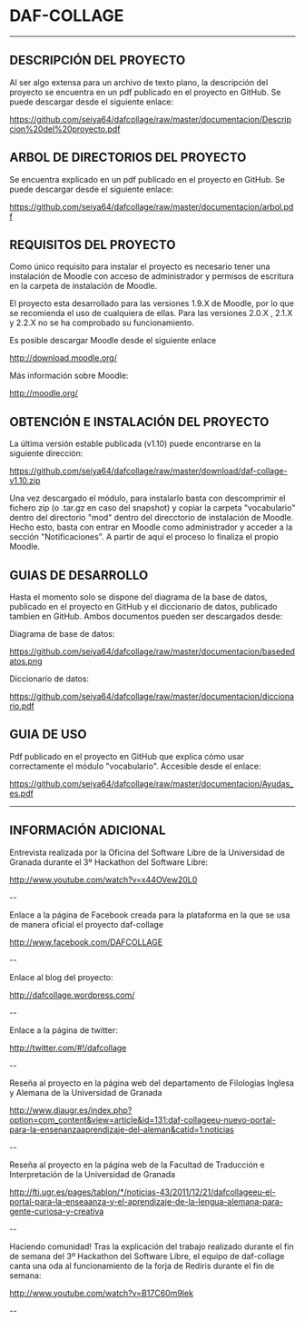 DAF-COLLAGE
===========

----------------------------------------------------------------------------------------------------------------

DESCRIPCIÓN DEL PROYECTO
--
Al ser algo extensa para un archivo de texto plano, la descripción del proyecto se encuentra en un pdf publicado
en el proyecto en GitHub. 
Se puede descargar desde el siguiente enlace:

https://github.com/seiya64/dafcollage/raw/master/documentacion/Descripcion%20del%20proyecto.pdf


ARBOL DE DIRECTORIOS DEL PROYECTO
--
Se encuentra explicado en un pdf publicado en el proyecto en GitHub.
Se puede descargar desde el siguiente enlace:

https://github.com/seiya64/dafcollage/raw/master/documentacion/arbol.pdf


REQUISITOS DEL PROYECTO
--
Como único requisito para instalar el proyecto es necesario tener una instalación de Moodle con acceso de
administrador y permisos de escritura en la carpeta de instalación de Moodle.

El proyecto esta desarrollado para las versiones 1.9.X de Moodle, por lo que se recomienda el uso de cualquiera
de ellas. Para las versiones 2.0.X , 2.1.X y 2.2.X no se ha comprobado su funcionamiento.

Es posible descargar Moodle desde el siguiente enlace

http://download.moodle.org/

Más información sobre Moodle:

http://moodle.org/


OBTENCIÓN E INSTALACIÓN DEL PROYECTO
--
La última versión estable publicada (v1.10) puede encontrarse en la siguiente dirección:

https://github.com/seiya64/dafcollage/raw/master/download/daf-collage-v1.10.zip

Una vez descargado el módulo, para instalarlo basta con descomprimir el fichero zip 
(o .tar.gz en caso del snapshot) y copiar la carpeta "vocabulario" dentro del directorio "mod" dentro del
direcctorio de instalación de Moodle.
Hecho esto, basta con entrar en Moodle como administrador y acceder a la sección "Notificaciones". A partir 
de aquí el proceso lo finaliza el propio Moodle.


GUIAS DE DESARROLLO
--
Hasta el momento solo se dispone del diagrama de la base de datos, publicado en el proyecto en GitHub y el diccionario
de datos, publicado tambien en GitHub.
Ambos documentos pueden ser descargados desde:

Diagrama de base de datos:

https://github.com/seiya64/dafcollage/raw/master/documentacion/basededatos.png

Diccionario de datos:

https://github.com/seiya64/dafcollage/raw/master/documentacion/diccionario.pdf


GUIA DE USO
--
Pdf publicado en el proyecto en GitHub que explica cómo usar correctamente el módulo "vocabulario".
Accesible desde el enlace:

https://github.com/seiya64/dafcollage/raw/master/documentacion/Ayudas_es.pdf



----------------------------------------------------------------------------------------------------------------



INFORMACIÓN ADICIONAL
--
Entrevista realizada por la Oficina del Software Libre de la Universidad de Granada durante 
el 3º Hackathon del Software Libre:

http://www.youtube.com/watch?v=x44OVew20L0


--


Enlace a la página de Facebook creada para la plataforma en la que se usa de manera oficial el proyecto daf-collage

http://www.facebook.com/DAFCOLLAGE


--


Enlace al blog del proyecto:

http://dafcollage.wordpress.com/


--


Enlace a la página de twitter:

http://twitter.com/#!/dafcollage


--


Reseña al proyecto en la página web del departamento de Filologías Inglesa y Alemana de la Universidad de Granada

http://www.diaugr.es/index.php?option=com_content&view=article&id=131:daf-collageeu-nuevo-portal-para-la-ensenanzaaprendizaje-del-aleman&catid=1:noticias


--


Reseña al proyecto en la página web de la Facultad de Traducción e Interpretación de la Universidad de Granada

http://fti.ugr.es/pages/tablon/*/noticias-43/2011/12/21/dafcollageeu-el-portal-para-la-enseaanza-y-el-aprendizaje-de-la-lengua-alemana-para-gente-curiosa-y-creativa


--


Haciendo comunidad! Tras la explicación del trabajo realizado durante el fin de semana del 
3º Hackathon del Software Libre, el equipo de daf-collage canta una oda al funcionamiento de la forja
de Rediris durante el fin de semana:

http://www.youtube.com/watch?v=B17C60m9Iek


--

